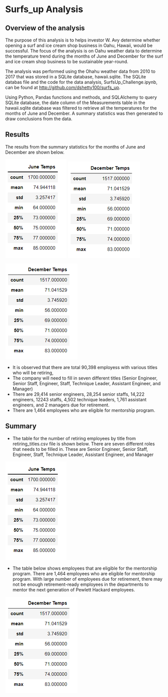 # Surfs_up Analysis


## Overview of the analysis
The purpose of this analysis is to helps investor W. Avy determine whether opening a surf and ice cream shop business in Oahu, Hawaii, would be successful. The focus of the analysis is on Oahu weather data to determine the temperature trend during the months of June and December for the surf and ice cream shop business to be sustainable year-round.

The analysis was performed using the Ohahu weather data from 2010 to 2017 that was stored in a SQLite database, hawaii.sqlite. The SQLite databas file and the code for the data analysis, SurfsUp_Challenge.ipynb, can be found at http://github.com/dshetty100/surfs_up. 

Using Python, Pandas functions and methods, and SQLAlchemy to query SQLite database, the date column of the Measurements table in the hawaii.sqlite database was filtered to retrieve all the temperatures for the months of June and December. A summary statistics was then generated to draw conclusions from the data.

## Results
The results from the summary statistics for the months of June and December are shown below.

![Figure1](/Images/Temp_June.PNG)    ![Figure2](/Images/Temp_Dec.PNG)

![Figure2](/Images/Temp_Dec.PNG)

- It is observed that there are total 90,398 employess with various titles who will be retiring,
- The company will need to fill in seven different titles (Senior Engineer, Senior Staff, Engineer, Staff, Technique Leader, Assistant Engineer, and Manager)
- There are 29,414 senior engineers, 28,254 senior staffs, 14,222 engineers, 12243 staffs, 4,502 technique leaders, 1,761 assistant engineers, and 2 
  managers due for retirement.
- There are 1,464 employees who are eligible for mentorship program.


## Summary
- The table for the number of retiring employees by title from retiring_titles.csv file is shown below. There are seven different roles that needs to be filled in. These are Senior Engineer, Senior Staff, Engineer, Staff, Technique Leader, Assistant Engineer, and Manager

![Figure1](/Images/Temp_June.PNG)

- The table below shows employees that are eligible for the mentorship program. There are 1,464 employees who are eligible for mentorship program. With large number of 
employees due for retirement, there may not be enough retirement-ready employees in the departments to mentor the next generation of Pewlett Hackard employees.

![Figure2](/Images/Temp_Dec.PNG)

